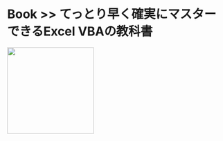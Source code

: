 # Book >> てっとり早く確実にマスターできるExcel VBAの教科書

<img src="https://cover.openbd.jp/9784774170039.jpg" style="width: 200px"/>